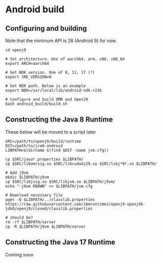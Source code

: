 # Android build

## Configuring and building
Note that the minimum API is 28 (Android 9) for now.
```shell
cd openj9

# Set architecture. One of aarch64, arm, x86, x86_64
export ARCH=aarch64

# Set NDK version. One of 8, 11, 17 (?)
export JRE_VERSION=8

# Set NDK path. Below is an example
export NDK=/usr/local/lib/android-ndk-r23b

# Configure and build OMR and OpenJ9
bash android_build/build.sh
```

## Constructing the Java 8 Runtime
These below will be moved to a script later
```shell
SRC=/path/to/openj9/build/runtime
DST=/path/to/jre8-android
LIBPATH=$(dirname $(find $DST -name jvm.cfg))

cp $SRC/java*.properties $LIBPATH/
cp $SRC/libomrsig.so $SRC/libcuda4j29.so $SRC/libj*9*.so $LIBPATH/

# Add j9vm
mkdir $LIBPATH/j9vm
cp $SRC/libjsig.so $SRC/libjvm.so $LIBPATH/j9vm/
echo "-j9vm KNOWN" >> $LIBPATH/jvm.cfg

# Download necessary file
wget -O $LIBPATH/../classlib.properties https://raw.githubusercontent.com/ibmruntimes/openj9-openjdk-jdk8/openj9/closed/classlib.properties

# should be?
rm -rf $LIBPATH/server
cp -R $LIBPATH/j9vm $LIBPATH/server
```

## Constructing the Java 17 Runtime
Coming soon
